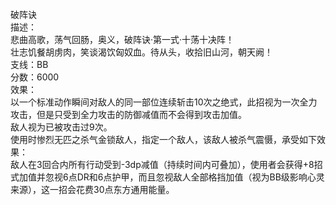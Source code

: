 <title>破阵诀</title>
<meta name="GENERATOR" content="WinCHM">
<meta http-equiv="Content-Type" content="text/html; charset=gb2312">
<br>破阵诀
<br>描述：
<br>    悲曲高歌，荡气回肠，奥义，破阵诀·第一式·十荡十决阵！ 
<br>    壮志饥餐胡虏肉，笑谈渴饮匈奴血。待从头，收拾旧山河，朝天阙！
<br>支线：BB
<br>分数：6000
<br>效果：
<br>    以一个标准动作瞬间对敌人的同一部位连续斩击10次之绝式，此招视为一次全力攻击，但是只受到全力攻击的防御减值而不会得到攻击加值。
<br>    敌人视为已被攻击过9次。
<br>    使用时惨烈无匹之杀气金锁敌人，指定一个敌人，该敌人被杀气震慑，承受如下效果：
<br>    敌人在3回合内所有行动受到-3dp减值（持续时间内可叠加），使用者会获得+8招式加值并忽视6点DR和6点护甲，而且忽视敌人全部格挡加值（视为BB级影响心灵来源），这一招会花费30点东方通用能量。
<br>